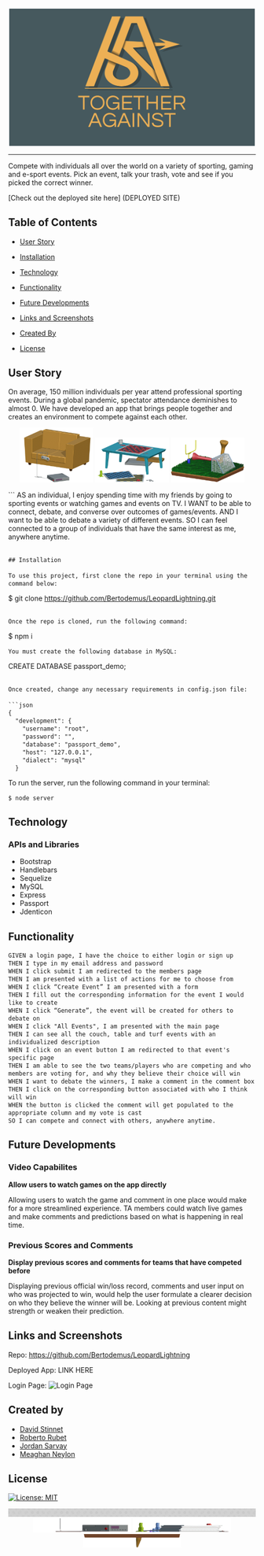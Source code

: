 <p align="center">
<img src = "public/assets/images/readMeLogo.png" width="500px" >
</p>

---
Compete with individuals all over the world on a variety of sporting, gaming and e-sport events. Pick an event, talk your trash, vote and see if you picked the correct winner.

[Check out the deployed site here] (DEPLOYED SITE)

## Table of Contents

* [User Story](#user-story)
  
* [Installation](#installation)

* [Technology](#technology)
  
* [Functionality](#functionality)
  
* [Future Developments](#future-developments)

* [Links and Screenshots](#links-and-screenshots)

* [Created By](#created-by)

* [License](#license)

## User Story
On average, 150 million individuals per year attend professional sporting events. During a global pandemic, spectator attendance deminishes to almost 0. We have developed an app that brings people together and creates an environment to compete against each other.

<p align="center">
<img src = "public/assets/images/CouchAnglefull.png" width="150px" >
<img src = "public/assets/images/tableAnglefull.png" width="150px" >
<img src = "public/assets/images/turfAnglefull.png" width="150px" >
</p>
``` 
AS an individual, I enjoy spending time with my friends by going to sporting events or watching games and events on TV.  
I WANT to be able to connect, debate, and converse over outcomes of games/events. 
AND I want to be able to debate a variety of different events.
SO I can feel connected to a group of individuals that have the same interest as me, anywhere anytime. 

```

## Installation

To use this project, first clone the repo in your terminal using the command below:
```
$ git clone https://github.com/Bertodemus/LeopardLightning.git
```

Once the repo is cloned, run the following command:
```
$ npm i
```
You must create the following database in MySQL: 

```
CREATE DATABASE passport_demo;
```

Once created, change any necessary requirements in config.json file: 

```json
{
  "development": {
    "username": "root",
    "password": "",
    "database": "passport_demo",
    "host": "127.0.0.1",
    "dialect": "mysql"
  }
```
To run the server, run the following command in your terminal:

```
$ node server
```
## Technology


### APIs and Libraries
-   Bootstrap
-   Handlebars
-   Sequelize
-   MySQL
-   Express
-   Passport
-   Jdenticon

## Functionality
```
GIVEN a login page, I have the choice to either login or sign up
THEN I type in my email address and password
WHEN I click submit I am redirected to the members page
THEN I am presented with a list of actions for me to choose from
WHEN I click “Create Event” I am presented with a form
THEN I fill out the corresponding information for the event I would like to create
WHEN I click “Generate”, the event will be created for others to debate on
WHEN I click "All Events", I am presented with the main page
THEN I can see all the couch, table and turf events with an individualized description
WHEN I click on an event button I am redirected to that event's specific page
THEN I am able to see the two teams/players who are competing and who members are voting for, and why they believe their choice will win
WHEN I want to debate the winners, I make a comment in the comment box
THEN I click on the corresponding button associated with who I think will win
WHEN the button is clicked the comment will get populated to the appropriate column and my vote is cast
SO I can compete and connect with others, anywhere anytime. 
```

## Future Developments

### Video Capabilites 

**Allow users to watch games on the app directly**

Allowing users to watch the game and comment in one place would make for a more streamlined experience. TA members could watch live games and make comments and predictions based on what is happening in real time.

### Previous Scores and Comments

**Display previous scores and comments for teams that have competed before**

Displaying previous official win/loss record, comments and user input on who was projected to win, would help the user formulate a clearer decision on who they believe the winner will be. Looking at previous content might strength or weaken their prediction. 



## Links and Screenshots
Repo: https://github.com/Bertodemus/LeopardLightning

Deployed App: LINK HERE

Login Page:
![Login Page](public/assets/images/readMeLog.gif)


## Created by
- [David Stinnet](https://github.com/serjykalstryke "Visit David's GitHub")
- [Roberto Rubet](https://github.com/Bertodemus "Visit Berto's GitHub")
- [Jordan Sarvay](https://github.com/Jsarvay "Visit Jordan's GitHub")
- [Meaghan Neylon](https://github.com/neylonmc "Visit Meaghan's GitHub")

## License
[![License: MIT](https://img.shields.io/badge/License-MIT-yellow.svg)](https://opensource.org/licenses/MIT)


<p align="center">
<img src="public/assets/images/iconsTogether2Long.png">
<img src = "public/assets/images/couchBottom.png" width="200px" >
<img src = "public/assets/images/tableBottom.png" width="200px" >
<img src = "public/assets/images/turfBottom.png" width="200px" >
</p>